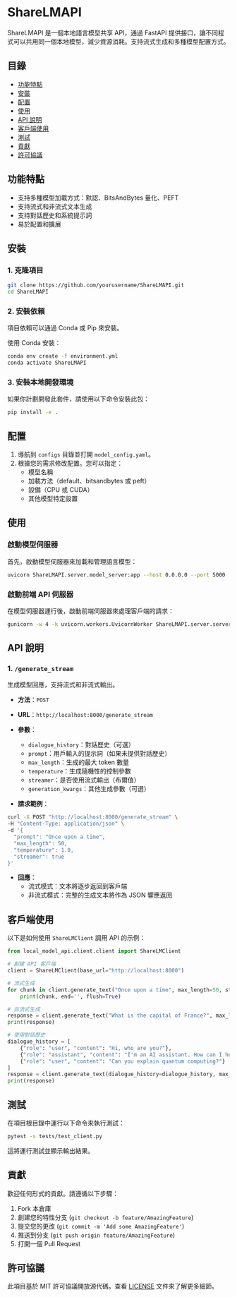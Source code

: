 # ShareLMAPI

ShareLMAPI 是一個本地語言模型共享 API，通過 FastAPI 提供接口，讓不同程式可以共用同一個本地模型，減少資源消耗。支持流式生成和多種模型配置方式。

## 目錄

- [功能特點](#功能特點)
- [安裝](#安裝)
- [配置](#配置)
- [使用](#使用)
- [API 說明](#api-說明)
- [客戶端使用](#客戶端使用)
- [測試](#測試)
- [貢獻](#貢獻)
- [許可協議](#許可協議)

## 功能特點

- 支持多種模型加載方式：默認、BitsAndBytes 量化、PEFT
- 支持流式和非流式文本生成
- 支持對話歷史和系統提示詞
- 易於配置和擴展

## 安裝

### 1. 克隆項目

```bash
git clone https://github.com/yourusername/ShareLMAPI.git
cd ShareLMAPI
```

### 2. 安裝依賴

項目依賴可以通過 Conda 或 Pip 來安裝。

使用 Conda 安裝：

```bash
conda env create -f environment.yml
conda activate ShareLMAPI
```
### 3. 安裝本地開發環境

如果你計劃開發此套件，請使用以下命令安裝此包：

```bash
pip install -e .
```

## 配置

1. 導航到 `configs` 目錄並打開 `model_config.yaml`。
2. 根據您的需求修改配置。您可以指定：
   - 模型名稱
   - 加載方法（default、bitsandbytes 或 peft）
   - 設備（CPU 或 CUDA）
   - 其他模型特定設置

## 使用

### 啟動模型伺服器

首先，啟動模型伺服器來加載和管理語言模型：

```bash
uvicorn ShareLMAPI.server.model_server:app --host 0.0.0.0 --port 5000
```

### 啟動前端 API 伺服器

在模型伺服器運行後，啟動前端伺服器來處理客戶端的請求：

```bash
gunicorn -w 4 -k uvicorn.workers.UvicornWorker ShareLMAPI.server.server:app --bind 0.0.0.0:8000

```

## API 說明

### 1. `/generate_stream`

生成模型回應，支持流式和非流式輸出。

* **方法**：`POST`
* **URL**：`http://localhost:8000/generate_stream`
* **參數**：
   * `dialogue_history`：對話歷史（可選）
   * `prompt`：用戶輸入的提示詞（如果未提供對話歷史）
   * `max_length`：生成的最大 token 數量
   * `temperature`：生成隨機性的控制參數
   * `streamer`：是否使用流式輸出（布爾值）
   * `generation_kwargs`：其他生成參數（可選）

* **請求範例**：

```bash
curl -X POST "http://localhost:8000/generate_stream" \
-H "Content-Type: application/json" \
-d '{
  "prompt": "Once upon a time",
  "max_length": 50,
  "temperature": 1.0,
  "streamer": true
}'
```

* **回應**： 
  - 流式模式：文本將逐步返回到客戶端
  - 非流式模式：完整的生成文本將作為 JSON 響應返回

## 客戶端使用

以下是如何使用 `ShareLMClient` 調用 API 的示例：

```python
from local_model_api.client.client import ShareLMClient

# 創建 API 客戶端
client = ShareLMClient(base_url="http://localhost:8000")

# 流式生成
for chunk in client.generate_text("Once upon a time", max_length=50, streamer=True):
    print(chunk, end='', flush=True)

# 非流式生成
response = client.generate_text("What is the capital of France?", max_length=50, streamer=False)
print(response)

# 使用對話歷史
dialogue_history = [
    {"role": "user", "content": "Hi, who are you?"},
    {"role": "assistant", "content": "I'm an AI assistant. How can I help you today?"},
    {"role": "user", "content": "Can you explain quantum computing?"}
]
response = client.generate_text(dialogue_history=dialogue_history, max_length=200, streamer=False)
print(response)
```

## 測試

在項目根目錄中運行以下命令來執行測試：

```bash
pytest -s tests/test_client.py
```

這將運行測試並顯示輸出結果。

## 貢獻

歡迎任何形式的貢獻。請遵循以下步驟：

1. Fork 本倉庫
2. 創建您的特性分支 (`git checkout -b feature/AmazingFeature`)
3. 提交您的更改 (`git commit -m 'Add some AmazingFeature'`)
4. 推送到分支 (`git push origin feature/AmazingFeature`)
5. 打開一個 Pull Request

## 許可協議

此項目基於 MIT 許可協議開放源代碼。查看 [LICENSE](LICENSE) 文件來了解更多細節。